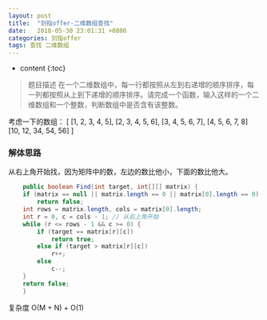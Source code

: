 ```yaml
---
layout: post
title:  "剑指offer-二维数组查找"
date:   2018-05-30 23:01:31 +0800
categories: 剑指offer 
tags: 查找 二维数组
---
```


* content
{:toc}

>题目描述
在一个二维数组中，每一行都按照从左到右递增的顺序排序，每一列都按照从上到下递增的顺序排序。请完成一个函数，输入这样的一个二维数组和一个整数，判断数组中是否含有该整数。

考虑一下的数组：
[
    [1, 2, 3, 4, 5],
    [2, 3, 4, 5, 6],
    [3, 4, 5, 6, 7],
    [4, 5, 6, 7, 8]
    [10, 12, 34, 54, 56]
]

### 解体思路
从右上角开始找，因为矩阵中的数，左边的数比他小，下面的数比他大。
 
```java
    public boolean Find(int target, int[][] matrix) {
    if (matrix == null || matrix.length == 0 || matrix[0].length == 0)
        return false;
    int rows = matrix.length, cols = matrix[0].length;
    int r = 0, c = cols - 1; // 从右上角开始
    while (r <= rows - 1 && c >= 0) {
        if (target == matrix[r][c])
            return true;
        else if (target > matrix[r][c])
            r++;
        else 
            c--;
    }
    return false;
    }
```
复杂度 O(M + N) + O(1)

